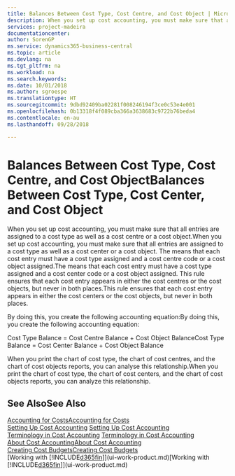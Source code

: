 ```yaml
---
title: Balances Between Cost Type, Cost Centre, and Cost Object | Microsoft Docs
description: When you set up cost accounting, you must make sure that all entries are assigned to a cost type as well as a cost centre or a cost object. The means that each cost entry must have a cost type assigned and a cost centre code or a cost object assigned. This rule ensures that each cost entry appears in either the cost centres or the cost objects, but never in both places.
services: project-madeira
documentationcenter: 
author: SorenGP
ms.service: dynamics365-business-central
ms.topic: article
ms.devlang: na
ms.tgt_pltfrm: na
ms.workload: na
ms.search.keywords: 
ms.date: 10/01/2018
ms.author: sgroespe
ms.translationtype: HT
ms.sourcegitcommit: 9dbd92409ba02281f008246194f3ce0c53e4e001
ms.openlocfilehash: 0b13318f4f089cba366a3638683c9722b76beda4
ms.contentlocale: en-au
ms.lasthandoff: 09/28/2018

---
```

# <a name="balances-between-cost-type-cost-center-and-cost-object"></a><span data-ttu-id="1976e-105">Balances Between Cost Type, Cost Centre, and Cost Object</span><span class="sxs-lookup"><span data-stu-id="1976e-105">Balances Between Cost Type, Cost Center, and Cost Object</span></span>
<span data-ttu-id="1976e-106">When you set up cost accounting, you must make sure that all entries are assigned to a cost type as well as a cost centre or a cost object.</span><span class="sxs-lookup"><span data-stu-id="1976e-106">When you set up cost accounting, you must make sure that all entries are assigned to a cost type as well as a cost center or a cost object.</span></span> <span data-ttu-id="1976e-107">The means that each cost entry must have a cost type assigned and a cost centre code or a cost object assigned.</span><span class="sxs-lookup"><span data-stu-id="1976e-107">The means that each cost entry must have a cost type assigned and a cost center code or a cost object assigned.</span></span> <span data-ttu-id="1976e-108">This rule ensures that each cost entry appears in either the cost centres or the cost objects, but never in both places.</span><span class="sxs-lookup"><span data-stu-id="1976e-108">This rule ensures that each cost entry appears in either the cost centers or the cost objects, but never in both places.</span></span>  

 <span data-ttu-id="1976e-109">By doing this, you create the following accounting equation:</span><span class="sxs-lookup"><span data-stu-id="1976e-109">By doing this, you create the following accounting equation:</span></span>  

 <span data-ttu-id="1976e-110">Cost Type Balance = Cost Centre Balance + Cost Object Balance</span><span class="sxs-lookup"><span data-stu-id="1976e-110">Cost Type Balance = Cost Center Balance + Cost Object Balance</span></span>  

 <span data-ttu-id="1976e-111">When you print the chart of cost type, the chart of cost centres, and the chart of cost objects reports, you can analyse this relationship.</span><span class="sxs-lookup"><span data-stu-id="1976e-111">When you print the chart of cost type, the chart of cost centers, and the chart of cost objects reports, you can analyze this relationship.</span></span>  

## <a name="see-also"></a><span data-ttu-id="1976e-112">See Also</span><span class="sxs-lookup"><span data-stu-id="1976e-112">See Also</span></span>  
[<span data-ttu-id="1976e-113">Accounting for Costs</span><span class="sxs-lookup"><span data-stu-id="1976e-113">Accounting for Costs</span></span>](finance-manage-cost-accounting.md)  
 <span data-ttu-id="1976e-114">[Setting Up Cost Accounting](finance-set-up-cost-accounting.md) </span><span class="sxs-lookup"><span data-stu-id="1976e-114">[Setting Up Cost Accounting](finance-set-up-cost-accounting.md) </span></span>  
 <span data-ttu-id="1976e-115">[Terminology in Cost Accounting](finance-terminology-in-cost-accounting.md) </span><span class="sxs-lookup"><span data-stu-id="1976e-115">[Terminology in Cost Accounting](finance-terminology-in-cost-accounting.md) </span></span>  
 [<span data-ttu-id="1976e-116">About Cost Accounting</span><span class="sxs-lookup"><span data-stu-id="1976e-116">About Cost Accounting</span></span>](finance-about-cost-accounting.md)  
 [<span data-ttu-id="1976e-117">Creating Cost Budgets</span><span class="sxs-lookup"><span data-stu-id="1976e-117">Creating Cost Budgets</span></span>](finance-create-cost-budgets.md)  
 <span data-ttu-id="1976e-118">[Working with [!INCLUDE[d365fin](includes/d365fin_md.md)]](ui-work-product.md)</span><span class="sxs-lookup"><span data-stu-id="1976e-118">[Working with [!INCLUDE[d365fin](includes/d365fin_md.md)]](ui-work-product.md)</span></span>

